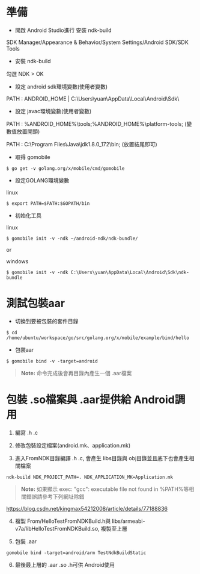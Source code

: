 
  

# 準備

  

- 開啟 Android Studio進行 安裝 ndk-build

SDK Manager/Appearance & Behavior/System Settings/Android SDK/SDK Tools

  

- 安裝 ndk-build

勾選 NDK > OK

  

- 設定 android sdk環境變數(使用者變數)

PATH : ANDROID_HOME | C:\Users\yuan\AppData\Local\Android\Sdk\

  

- 設定 javac環境變數(使用者變數)

PATH : %ANDROID_HOME%\tools\;%ANDROID_HOME%\platform-tools\; (變數值放置開頭)

PATH : C:\Program Files\Java\jdk1.8.0_172\bin; (放置結尾即可)

  

- 取得 gomobile

```$ go get -v golang.org/x/mobile/cmd/gomobile```

  

- 設定GOLANG環境變數

linux

```$ export PATH=$PATH:$GOPATH/bin```

  

- 初始化工具

linux

```$ gomobile init -v -ndk ~/android-ndk/ndk-bundle/```

or

windows

```$ gomobile init -v -ndk C:\Users\yuan\AppData\Local\Android\Sdk\ndk-bundle```

# 測試包裝aar

- 切換到要被包裝的套件目錄

```$ cd /home/ubuntu/workspace/go/src/golang.org/x/mobile/example/bind/hello```

  

- 包裝aar

```$ gomobile bind -v -target=android```

>  **Note:** 命令完成後會再目錄內產生一個 .aar檔案

# 包裝 .so檔案與 .aar提供給 Android調用

1. 編寫 .h .c

2. 修改包裝設定檔案(android.mk、application.mk)

4. 進入FromNDK目錄編譯 .h .c, 會產生 libs目錄與 obj目錄並且底下也會產生相關檔案

```ndk-build NDK_PROJECT_PATH=. NDK_APPLICATION_MK=Application.mk```

>  **Note:** 如果顯示 exec: "gcc": executable file not found in %PATH%等相關錯誤請參考下列網址除錯

https://blog.csdn.net/kingmax54212008/article/details/77188836

4. 複製 From/HelloTestFromNDKBuild.h與 libs/armeabi-v7a/libHelloTestFromNDKBuild.so, 複製至上層

5. 包裝 .aar

```gomobile bind -target=android/arm TestNdkBuildStatic```

6. 最後最上層的 .aar .so .h可供 Android使用